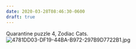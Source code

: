 ```yaml
---
date: 2020-03-28T08:46:30-0600
draft: true
---
```




Quarantine puzzle 4, Zodiac Cats. ![4781DD03-DF19-44BA-B972-297B9D7722B1.jpg](https://ianwhitney.micro.blog/uploads/2020/5b4bebf237.jpg)



